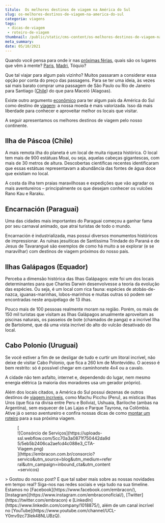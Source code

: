 ```yaml
---
titulo:  Os melhores destinos de viagem na América do Sul
slug: os-melhores-destinos-de-viagem-na-america-do-sul
categoria: viagens
tags:
 - dicas-de-viagem
 - roteiro-de-viagem
thumbnail: /public/static/cms-content/os-melhores-destinos-de-viagem-na-america-do-sul.png
meta_summary: 
date: 05/10/2021
---
```

Quando você pensa para onde ir nas [próximas férias](https://www.embracon.com.br/blog/top-5-destinos-de-ferias-escolha-sua-proxima-viagem-pelo-brasil), quais são os lugares que vêm à mente? [Paris](https://www.embracon.com.br/blog/5-razoes-para-viajar-para-paris), [Madri](https://www.embracon.com.br/blog/5-motivos-pelos-quais-voce-deve-viajar-para-a-espanha), Tóquio?

Que tal viajar para algum país vizinho? Muitos passaram a considerar essa opção por conta do preço das passagens. Para se ter uma ideia, às vezes sai mais barato comprar uma passagem de São Paulo ou Rio de Janeiro para Santiago ([Chile](https://www.embracon.com.br/blog/4-razoes-para-conhecer-o-chile-nas-suas-ferias)) do que para Maceió (Alagoas).

Existe outro argumento [econômico](https://www.embracon.com.br/blog/viagem-economica-confira-nossas-dicas-para-viajar-com-pouco-dinheiro) para ter algum país da América do Sul como destino de [viagem](https://www.embracon.com.br/blog/5-dicas-incriveis-para-planejar-uma-viagem-romantica): a nossa moeda é mais valorizada. Isso dá mais liberdade para conhecer e aproveitar melhor os locais que visitar.

A seguir apresentamos os melhores destinos de viagem pelo nosso continente.

Ilha de Páscoa (Chile)
----------------------

A mais remota ilha do planeta é um local de muita riqueza histórica. O local tem mais de 900 estátuas Moai, ou seja, aquelas cabeças gigantescas, com mais de 30 metros de altura. Descobertas científicas recentes identificaram que essas estátuas representavam a abundância das fontes de água doce que existiam no local.

A costa da ilha tem praias maravilhosas e expedições que vão agradar os mais aventureiros – principalmente os que desejam conhecer os vulcões Rano Kau e Raraku.

Encarnación (Paraguai)
----------------------

Uma das cidades mais importantes do Paraguai começou a ganhar fama por seu carnaval animado, que atrai turistas de todo o mundo.

Encarnación é industrializada, mas possui diversos monumentos históricos de impressionar. As ruínas jesuíticas de Santíssima Trindade do Paraná e de Jesus de Tavarangué são exemplos de como há muito a se explorar (e se maravilhar) com destinos de viagem próximos do nosso país.

Ilhas Galápagos (Equador)
-------------------------

Perceba a dimensão histórica das Ilhas Galápagos: este foi um dos locais determinantes para que Charles Darwin desenvolvesse a teoria da evolução das espécies. Ou seja, é um local com rica fauna: espécies de atobás-de-nazca, iguanas-marinhas, lobos-marinhos e muitas outras só podem ser encontradas neste arquipélago de 13 ilhas.

Pouco mais de 100 pessoas realmente moram na região. Porém, os mais de 150 mil turistas que visitam as Ilhas Galápagos anualmente aproveitam as piscinas naturais, os passeios de bote (chamados de panga) e a incrível Ilha de Bartolomé, que dá uma vista incrível do alto do vulcão desativado do local.

Cabo Polonio (Uruguai)
----------------------

Se você estiver a fim de se desligar de tudo e curtir um litoral incrível, não deixe de visitar Cabo Polonio, que fica a 260 km de Montevidéu. O acesso é bem restrito: só é possível chegar em caminhonete 4x4 ou a cavalo.

A cidade não tem asfalto, internet e, dependendo do lugar, nem mesmo energia elétrica (a maioria dos moradores usa um gerador próprio).

Além dos locais citados, a América do Sul possui dezenas de outros destinos de [viagem incríveis](https://www.embracon.com.br/blog/lua-de-mel-sem-cliches-4-destinos-alternativos-para-o-casal), como Machu Picchu (Peru), as místicas Ilhas Uros (que fica na divisa entre Peru e Bolívia), Ushuaia, Bariloche (ambas na Argentina), sem esquecer de Las Lajas e Parque Tayrona, na Colômbia. Ative já o senso aventureiro e confira nossas dicas de como [montar um roteiro](https://www.embracon.com.br/blog/saiba-como-montar-um-roteiro-de-viagem-em-7-passos) para a sua próxima viagem.

<figure class="w-richtext-figure-type-image w-richtext-align-center" style="max-width:310px">[<div>![Consórcio de Serviços](https://uploads-ssl.webflow.com/5cc70a3a0871f750442da9d5/5eb5b2406ca2aefcd4c088e3_CTA-Viagem.png)</div>](https://embracon.com.br/consorcio?servico&utm_source=blog&utm_medium=referral&utm_campaign=inbound_cta&utm_content=servicos)</figure>> Gostou do nosso post? E que tal saber mais sobre as nossas novidades em tempo real? Siga-nos nas redes sociais e veja tudo na sua timeline. Estamos no [Facebook](https://www.facebook.com/embracon/), [Instagram](https://www.instagram.com/embraconoficial/), [Twitter](https://twitter.com/embracon) e [LinkedIn](https://www.linkedin.com/company/1018875/), além de um canal incrível no [YouTube](https://www.youtube.com/channel/UCL-Y0mv9zc73Iek48NLUBzQ).
